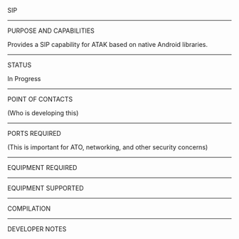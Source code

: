 SIP


_________________________________________________________________
PURPOSE AND CAPABILITIES

Provides a SIP capability for ATAK based on native Android libraries.


_________________________________________________________________
STATUS

In Progress

_________________________________________________________________
POINT OF CONTACTS

(Who is developing this)

_________________________________________________________________
PORTS REQUIRED

(This is important for ATO, networking, and other security concerns)

_________________________________________________________________
EQUIPMENT REQUIRED

_________________________________________________________________
EQUIPMENT SUPPORTED

_________________________________________________________________
COMPILATION

_________________________________________________________________
DEVELOPER NOTES
